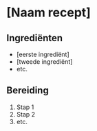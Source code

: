 # [Naam recept]

## Ingrediënten

- [eerste ingrediënt]
- [tweede ingrediënt]
- etc.

## Bereiding

 1. Stap 1
 1. Stap 2
 1. etc.
